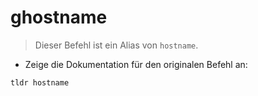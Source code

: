# ghostname

> Dieser Befehl ist ein Alias von `hostname`.

- Zeige die Dokumentation für den originalen Befehl an:

`tldr hostname`
